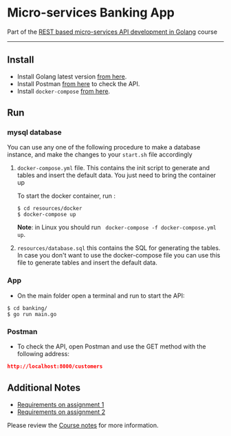 # Micro-services Banking App

Part of the [REST based micro-services API development in Golang](https://www.udemy.com/course/rest-based-microservices-api-development-in-go-lang/) course

---

## Install

* Install Golang latest version [from here](https://golang.org/doc/install).
* Install Postman [from here](https://www.postman.com/downloads/) to check the API.
* Install `docker-compose` [from here](https://docs.docker.com/compose/install/).

## Run

### mysql database

You can use any one of the following procedure to make a database instance, and make the changes to your `start.sh` file accordingly

1. `docker-compose.yml` file. This contains the init script to generate and tables and insert the default data. You just need to bring the container up

   To start the docker container, run :

   ```shell
   $ cd resources/docker
   $ docker-compose up
   ```

   **Note**: in Linux you should run ` docker-compose -f docker-compose.yml up`.

   

2. `resources/database.sql` this contains the SQL for generating the tables. In case you don't want to use the docker-compose file you can use this file to generate tables and insert the default data.

   

### App

* On the main folder open a terminal and run to start the API:

```shell
$ cd banking/
$ go run main.go
```



### Postman

* To check the API, open Postman and use the GET method with the following address:

```json
http://localhost:8000/customers
```



## Additional Notes

* [Requirements on assignment 1](./docs/Assignment_1.md)
* [Requirements on assignment 2](./docs/Assignment_2.md)

Please review the [Course notes](./docs/Notes.md) for more information. 


